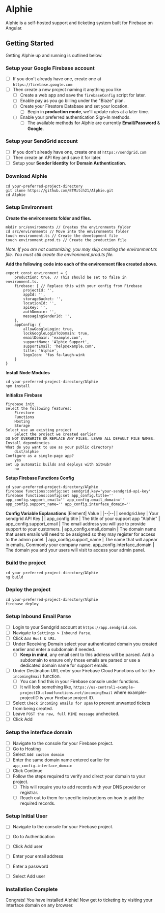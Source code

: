 # Alphie

Alphie is a self-hosted support and ticketing system built for Firebase on Angular.

## Getting Started

Getting Alphie up and running is outlined below. 

### **Setup your Google Firebase account**
 - [ ] If you don't already have one, create one at `https://firebase.google.com`
 - [ ] Then create a new project naming it anything you like
	 - [ ] Create a web app and save the `firebaseConfig` script for later.
	 - [ ] Enable pay as you go billing under the "Blaze" plan.
	 - [ ] Create your Firestore Database and set your location.
		 - [ ] Begin in **production mode**, we'll update rules at a later time.
	 - [ ] Enable your preferred authentication Sign-In methods.
		 - [ ] The available methods for Alphie are currently **Email/Password** & **Google**.

### **Setup your SendGrid account**

 - [ ] If you don't already have one, create one at `https://sendgrid.com`
 - [ ] Then create an API Key and save it for later.
 - [ ] Setup your **Sender Identity** for **Domain Authentication**.

### **Download Alphie**

    cd your-preferred-project-directory
    git clone https://github.com/ETMitch21/Alphie.git
    cd Alphie
    
### **Setup Environment**

 **Create the environments folder and files.**

    mkdir src/environments // Creates the environments folder
    cd src/environments // Move into the environments folder
    touch environment.ts // Create the development file
    touch environment.prod.ts // Create the production file
    
*Note: If you are not customizing, you may skip creating the environment.ts file. You must still create the environment.prod.ts file.*

 **Add the following code into each of the environment files created above.**

    export const environment = {
        production: true, // This should be set to false in environment.ts.
        firebase: { // Replace this with your config from Firebase
			projectId: '',
			appId: '',
			storageBucket: '',
			locationId: '',
			apiKey: '',
			authDomain: '',
			messagingSenderId: '',
		},
        appConfig: {
    		allowGoogleLogin: true,
    		lockGoogleLoginToDomain: true,
    		emailDomain: 'example.com',
    		supportName: 'Alphie Support',
    		supportEmail: 'help@example.com',
    		title: 'Alphie',
    		logoIcon: 'fas fa-laugh-wink
    	}
    }

**Install Node Modules**

    cd your-preferred-project-directory/Alphie
    npm install

**Initialize Firebase**

    firebase init
    Select the following features:
	    Firestore
	    Functions
	    Hosting
	    Storage
    Select use an existing project
	    Select the project we created earlier
	DO NOT OVERWRITE OR REPLACE ANY FILES. LEAVE ALL DEFAULT FILE NAMES.
	Install dependencies
	What do you want to use as your public directory? 
		dist/alphie
	Configure as a single-page app?
		yes
	Set up automatic builds and deploys with GitHub?
		no

**Setup Firebase Functions Config**

    cd your-preferred-project-directory/Alphie
    firebase functions:config:set sendgrid.key='your-sendgrid-api-key'
    firebase functions:config:set app_config.title='' app_config.support_email='' app_config.email_domain='' app_config.support_name='' app_config.interface_domain=''

**Config Variable Explanations**
|Element| Value |
|--|--|
| sendgrid.key | Your sendgrid API Key |
| app_config.title | The title of your support app "Alphie"
| app_config.support_email | The email address you will use to provide support to your customers.
| app_config.email_domain | The domain name that users emails will need to be assigned so they may register for access to the admin panel.
| app_config.support_name | The name that will appear in emails, Commonly your company name.
app_config.interface_domain | The domain you and your users will visit to access your admin panel.

### **Build the project**

    cd your-preferred-project-directory/Alphie
    ng build

### **Deploy the project**

    cd your-preferred-project-directory/Alphie
    firebase deploy

### **Setup Inbound Email Parse**

 - [ ] Login to your Sendgrid account at `https://app.sendgrid.com`.
 - [ ] Navigate to `Settings > Inbound Parse`.
 - [ ] Click `Add Host & URL`.
 - [ ] Under Receiving Domain select your authenticated domain you created earlier and enter a subdomain if needed.
	 - [ ] **Keep in mind**, any email sent to this address will be parsed. Add a subdomain to ensure only those emails are parsed or use a dedicated domain name for support emails.
 - [ ] Under Destination URL enter your Firebase Cloud Functions url for the `incomingEmail` function.
	 - [ ] You can find this in your Firebase console under functions. 
	 - [ ] It will look something like, `https://us-central1-example-projectID.cloudfunctions.net/incomingEmail` where example-projectID is your Firebase project ID.
 - [ ] Select `Check incoming emails for spam` to prevent unwanted tickets from being created. 
 - [ ] Leave `POST the raw, full MIME message` unchecked.
 - [ ] Click Add

### **Setup the interface domain**

 - [ ] Navigate to the console for your Firebase project.
 - [ ] Go to Hosting
 - [ ] Select `Add custom domain`
 - [ ] Enter the same domain name entered earlier for `app_config.interface_domain`
 - [ ] Click Continue
 - [ ] Follow the steps required to verify and direct your domain to your project.
	 - [ ] This will require you to add records with your DNS provider or registrar. 
	 - [ ] Reach out to them for specific instructions on how to add the required records.

### **Setup Initial User**

 - [ ] Navigate to the console for your Firebase project.
 - [ ] Go to Authentication
 - [ ] Click Add user
 - [ ] Enter your email address
 - [ ] Enter a password
 - [ ] Select Add user

    
### **Installation Complete**

Congrats! You have installed Alphie! Now get to ticketing by visiting your interface domain on any browser.